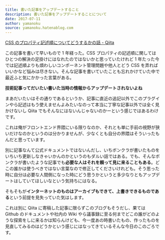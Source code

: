 ```yaml
---
title: 書いた記事をアップデートすること
description: 書いた記事をアップデートすることについて
date: 2017-07-11
author: yamanoku
source: yamanoku.hatenablog.com
---
```


[CSS のプロパティ記述順についてどうするかの話 - Qiita](https://qiita.com/yamanoku/items/9d10af70eb5b3f483146)

この記事を書いて早いもので 1 年経った。CSS プロパティの記述順に関してはひとつの解決の足掛けにはなれたのではないかと思っていたけれど 1 年たった今では記述順よりも煩わしいコンポーネント管理問題や他人とどう CSS を弄ればいいかなど悩みは尽きない。そんな記事を書いていたことも忘れかけていた中で最近ふと気にかかった言葉がある。

**技術記事ってだいたい書いた当時の情報からアップデートされないよね**

まあだいたいはその通りであるというか、記事に直近の追記以外でこのプラグインやら記述はもう使えませんよみたいなのって本当に丁寧な記事以外では全く見かけないし Qiita でもそんなにはないんじゃないのかーという感じではあるわけです。

これは俺がフロントエンド界隈にいる限りなのか、それとも単に手前の視野が狭いだけなのかというのは分かりませんが、少なくとも自分の界隈はそういったもんだと思っています。

別に記事なんて公式ドキュメントではないんだし、いちボンクラが書いたものをいちいち更新しなきゃいかんのかというのもダルい話ではある。でも、そんなボンクラが書いたような記事でも<b>必要な人はそれを頼って見に来ることもある</b>。どこの誰かは使うべきではない言葉なので修正してくださいけれども。そう思った時に自分は必要な人間側になった時にどう思うかというと多少なりともアップデートはしていてほしいなという気持ちにはなる。

そもそもが<b>インターネットのものはアーカイブもできて、上書きできるものである</b>という前提を見失っていた気はします。

これは別に Qiita に寄稿した記事に限らずこのブログもそうだし、果ては Github のドキュメントや社内の Wiki やら議事録に至る何までどこの誰がどのような探索をしに来るかは知らんけども、今一度あの時書いたもの、作ったものを見直してみるのはどうかという感じにはなってきているそんな今日のこのごろです。
